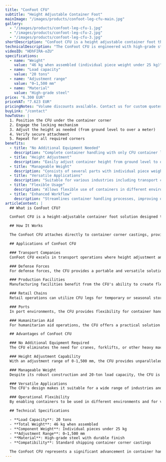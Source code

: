 ```yaml
---
title: "ConFoot CFU"
subtitle: "Height Adjustable Container Foot"
mainImage: "/images/products/confoot-leg-cfu-main.jpg"
gallery:
  - "/images/products/confoot-leg-cfu-1.jpg"
  - "/images/products/confoot-leg-cfu-2.jpg"
  - "/images/products/confoot-leg-cfu-3.jpg"
shortDescription: "ConFoot CFU is a height adjustable container foot that allows you to adjust container height from ground level to 1.5 meter, with no additional equipment needed for container handling."
technicalDescription: "The ConFoot CFU is engineered with high-grade steel and features our patented locking mechanism for secure attachment to container corner castings. It allows flexible use of containers in different environments and for various purposes."
videoID: "HDhFIRA-oZU"
specifications:
  - name: "Weight"
    value: "46 kg when assembled (individual piece weight under 25 kg)"
  - name: "Load capacity"
    value: "20 tons"
  - name: "Adjustment range"
    value: "0–1,500 mm"
  - name: "Material"
    value: "High-grade steel"
price: "6.300 EUR"
priceVAT: "7.623 EUR"
pricingNotes: "Volume discounts available. Contact us for custom quotes."
buyLink: "/contact"
howToUse: |
  1. Position the CFU under the container corner
  2. Engage the locking mechanism
  3. Adjust the height as needed (from ground level to over a meter)
  4. Verify secure attachment
  5. Repeat for all required corners
benefits:
  - title: "No Additional Equipment Needed"
    description: "Complete container handling with only CFU container legs, eliminating the need for heavy machinery"
  - title: "Height Adjustment"
    description: "Easily adjust container height from ground level to over a meter (0-1,500 mm)"
  - title: "Manageable Weight"
    description: "Consists of several parts with individual piece weight under 25 kg, making it easier to handle"
  - title: "Versatile Applications"
    description: "Suitable for various industries including transport companies, defense forces, production facilities, retail chains, ports, and humanitarian aid"
  - title: "Flexible Usage"
    description: "Allows flexible use of containers in different environments and for various purposes"
  - title: "Enhanced Workflow"
    description: "Streamlines container handling processes, improving operational efficiency"
articleContent: |
  ## What is ConFoot CFU?

  ConFoot CFU is a height-adjustable container foot solution designed to provide maximum versatility and flexibility in container handling. This innovative system allows you to adjust container height from ground level to over a meter (0-1,500 mm), with no additional equipment needed for container handling. The CFU model stands out for its ability to work with standard shipping containers in various environments and for different purposes, making it an ideal choice for businesses across multiple industries.

  ## How It Works

  The ConFoot CFU attaches directly to container corner castings, providing a stable base for loading, unloading, and temporary storage. Its adjustable design ensures flexibility in positioning containers at the optimal height for your specific needs. The system consists of several parts with individual piece weight under 25 kg, making it manageable for operators to handle, while the total leg weight when assembled is 46 kg. The straightforward attachment mechanism allows for quick deployment and removal, significantly reducing the time and resources needed for container handling operations.

  ## Applications of ConFoot CFU

  ### Transport Companies
  ConFoot CFU excels in transport operations where height adjustment and flexibility are required. Transport companies can use CFU legs to easily load, unload, and position containers without the need for additional heavy machinery, streamlining operations and reducing equipment costs.

  ### Defense Forces
  For defense forces, the CFU provides a portable and versatile solution for rapidly deploying container-based facilities in various terrains and environments. The height adjustment capability allows for optimal positioning even on uneven ground.

  ### Production Facilities
  Manufacturing facilities benefit from the CFU's ability to create flexible production layouts with adjustable container heights. By enabling containers to be positioned precisely where needed and at the right height, the system facilitates efficient production workflows and inventory management.

  ### Retail Chains
  Retail operations can utilize CFU legs for temporary or seasonal storage solutions, with the ability to adjust container heights to match loading docks or other infrastructure requirements.

  ### Ports
  In port environments, the CFU provides flexibility for container handling and temporary storage, allowing for efficient use of space and resources without relying solely on heavy lifting equipment.

  ### Humanitarian Aid
  For humanitarian aid operations, the CFU offers a practical solution for rapidly deploying container-based facilities in challenging environments, with the ability to adjust heights to accommodate various terrains and operational needs.

  ## Advantages of ConFoot CFU

  ### No Additional Equipment Required
  The CFU eliminates the need for cranes, forklifts, or other heavy machinery for container handling, reducing operational costs and dependencies on specialized equipment.

  ### Height Adjustment Capability
  With an adjustment range of 0-1,500 mm, the CFU provides unparalleled flexibility in positioning containers at the optimal height for various applications and environments.

  ### Manageable Weight
  Despite its robust construction and 20-ton load capacity, the CFU is designed with operator handling in mind. Individual components weigh less than 25 kg, making assembly and positioning manageable for operators.

  ### Versatile Applications
  The CFU's design makes it suitable for a wide range of industries and applications, from logistics and manufacturing to defense and humanitarian aid.

  ### Operational Flexibility
  By enabling containers to be used in different environments and for various purposes, the CFU expands the utility of standard shipping containers beyond traditional transport and storage roles.

  ## Technical Specifications

  - **Load Capacity**: 20 tons
  - **Total Weight**: 46 kg when assembled
  - **Component Weight**: Individual pieces under 25 kg
  - **Adjustment Range**: 0–1,500 mm
  - **Material**: High-grade steel with durable finish
  - **Compatibility**: Standard shipping container corner castings

  The ConFoot CFU represents a significant advancement in container handling technology, offering a solution that combines height adjustability, versatility, and operational simplicity in a single product.
---
```


